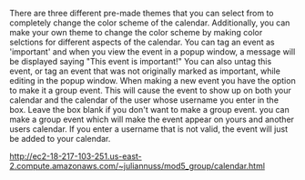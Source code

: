 

There are three different pre-made themes that you can select from to completely change the color scheme of the calendar. Additionally, you can make your own theme to change the color scheme by making color selctions for different aspects of the calendar.
You can tag an event as 'important' and when you view the event in a popup window, a message will be displayed saying "This event is important!" You can also untag this event, or tag an event that was not originally marked as important, while editing in the popup window.
When making a new event you have the option to make it a group event. This will cause the event to show up on both your calendar and the calendar of the user whose username you enter in the box. Leave the box blank if you don't want to make a group event. 
you can make a group event which will make the event appear on yours and another users calendar. If you enter a username that is not valid, the event will just be added to your calendar.

http://ec2-18-217-103-251.us-east-2.compute.amazonaws.com/~juliannuss/mod5_group/calendar.html




